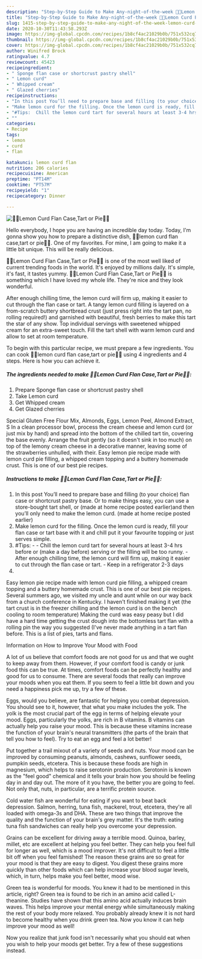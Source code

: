 ```yaml
---
description: "Step-by-Step Guide to Make Any-night-of-the-week 🍋🍰Lemon Curd Flan Case,Tart or Pie🍰🍋"
title: "Step-by-Step Guide to Make Any-night-of-the-week 🍋🍰Lemon Curd Flan Case,Tart or Pie🍰🍋"
slug: 1415-step-by-step-guide-to-make-any-night-of-the-week-lemon-curd-flan-case-tart-or-pie
date: 2020-10-30T11:43:58.293Z
image: https://img-global.cpcdn.com/recipes/1b8cf4ac21029b0b/751x532cq70/🍋🍰lemon-curd-flan-casetart-or-pie🍰🍋-recipe-main-photo.jpg
thumbnail: https://img-global.cpcdn.com/recipes/1b8cf4ac21029b0b/751x532cq70/🍋🍰lemon-curd-flan-casetart-or-pie🍰🍋-recipe-main-photo.jpg
cover: https://img-global.cpcdn.com/recipes/1b8cf4ac21029b0b/751x532cq70/🍋🍰lemon-curd-flan-casetart-or-pie🍰🍋-recipe-main-photo.jpg
author: Winifred Brock
ratingvalue: 4.7
reviewcount: 45423
recipeingredient:
- " Sponge flan case or shortcrust pastry shell"
- " Lemon curd"
- " Whipped cream"
- " Glazed cherries"
recipeinstructions:
- "In this post You’ll need to prepare base and filling (to your choice) flan case or shortcrust pastry base. Or to make things easy, you can use a store-bought tart shell, or (made at home recipe posted earlier)and then you’ll only need to make the lemon curd. (made at home recipe posted earlier)"
- "Make lemon curd for the filling. Once the lemon curd is ready, fill your flan case or tart base with it and chill put it your favourite topping or just serves simple."
- "#Tips:  Chill the lemon curd tart for several hours at least 3-4 hrs before or (make a day before) serving or the filling will be too runny.  After enough chilling time, the lemon curd will firm up, making it easier to cut through the flan case or tart. Keep in a refrigerator 2-3 days"
- ""
categories:
- Recipe
tags:
- lemon
- curd
- flan

katakunci: lemon curd flan 
nutrition: 206 calories
recipecuisine: American
preptime: "PT14M"
cooktime: "PT57M"
recipeyield: "1"
recipecategory: Dinner

---
```



![🍋🍰Lemon Curd Flan Case,Tart or Pie🍰🍋](https://img-global.cpcdn.com/recipes/1b8cf4ac21029b0b/751x532cq70/🍋🍰lemon-curd-flan-casetart-or-pie🍰🍋-recipe-main-photo.jpg)

Hello everybody, I hope you are having an incredible day today. Today, I'm gonna show you how to prepare a distinctive dish, 🍋🍰lemon curd flan case,tart or pie🍰🍋. One of my favorites. For mine, I am going to make it a little bit unique. This will be really delicious.

🍋🍰Lemon Curd Flan Case,Tart or Pie🍰🍋 is one of the most well liked of current trending foods in the world. It's enjoyed by millions daily. It's simple, it's fast, it tastes yummy. 🍋🍰Lemon Curd Flan Case,Tart or Pie🍰🍋 is something which I have loved my whole life. They're nice and they look wonderful.

After enough chilling time, the lemon curd will firm up, making it easier to cut through the flan case or tart. A tangy lemon curd filling is layered on a from-scratch buttery shortbread crust (just press right into the tart pan, no rolling required!) and garnished with beautiful, fresh berries to make this tart the star of any show. Top individual servings with sweetened whipped cream for an extra-sweet touch. Fill the tart shell with warm lemon curd and allow to set at room temperature.


To begin with this particular recipe, we must prepare a few ingredients. You can cook 🍋🍰lemon curd flan case,tart or pie🍰🍋 using 4 ingredients and 4 steps. Here is how you can achieve it.

<!--inarticleads1-->

##### The ingredients needed to make 🍋🍰Lemon Curd Flan Case,Tart or Pie🍰🍋:

1. Prepare  Sponge flan case or shortcrust pastry shell
1. Take  Lemon curd
1. Get  Whipped cream
1. Get  Glazed cherries


Special Gluten Free Flour Mix, Almonds, Eggs, Lemon Peel, Almond Extract, S In a clean processor bowl, process the cream cheese and lemon curd (or just mix by hand) and spread into the bottom of the chilled tart tin, covering the base evenly. Arrange the fruit gently (so it doesn&#39;t sink in too much) on top of the lemony cream cheese in a decorative manner, leaving some of the strawberries unhulled, with their. Easy lemon pie recipe made with lemon curd pie filling, a whipped cream topping and a buttery homemade crust. This is one of our best pie recipes. 

<!--inarticleads2-->

##### Instructions to make 🍋🍰Lemon Curd Flan Case,Tart or Pie🍰🍋:

1. In this post You’ll need to prepare base and filling (to your choice) flan case or shortcrust pastry base. Or to make things easy, you can use a store-bought tart shell, or (made at home recipe posted earlier)and then you’ll only need to make the lemon curd. (made at home recipe posted earlier)
1. Make lemon curd for the filling. Once the lemon curd is ready, fill your flan case or tart base with it and chill put it your favourite topping or just serves simple.
1. #Tips: -  - Chill the lemon curd tart for several hours at least 3-4 hrs before or (make a day before) serving or the filling will be too runny.  - After enough chilling time, the lemon curd will firm up, making it easier to cut through the flan case or tart. - Keep in a refrigerator 2-3 days
1. 


Easy lemon pie recipe made with lemon curd pie filling, a whipped cream topping and a buttery homemade crust. This is one of our best pie recipes. Several summers ago, we visited my uncle and aunt while on our way back from a church conference in Kentucky. I haven&#39;t finished making it yet (the tart crust is in the freezer chilling and the lemon curd is on the bench cooling to room temperature) Making the curd was easy peasy but I did have a hard time getting the crust dough into the bottomless tart flan with a rolling pin the way you suggested (I&#39;ve never made anything in a tart flan before. This is a list of pies, tarts and flans. 

Information on How to Improve Your Mood with Food


A lot of us believe that comfort foods are not good for us and that we ought to keep away from them. However, if your comfort food is candy or junk food this can be true. At times, comfort foods can be perfectly healthy and good for us to consume. There are several foods that really can improve your moods when you eat them. If you seem to feel a little bit down and you need a happiness pick me up, try a few of these.

Eggs, would you believe, are fantastic for helping you combat depression. You should see to it, however, that what you make includes the yolk. The yolk is the most crucial part of the egg in terms of helping elevate your mood. Eggs, particularly the yolks, are rich in B vitamins. B vitamins can actually help you raise your mood. This is because these vitamins increase the function of your brain's neural transmitters (the parts of the brain that tell you how to feel). Try to eat an egg and feel a lot better!

Put together a trail mixout of a variety of seeds and nuts. Your mood can be improved by consuming peanuts, almonds, cashews, sunflower seeds, pumpkin seeds, etcetera. This is because these foods are high in magnesium, which helps to raise serotonin production. Serotonin is known as the "feel good" chemical and it tells your brain how you should be feeling day in and day out. The more of it you have, the better you are going to feel. Not only that, nuts, in particular, are a terrific protein source.

Cold water fish are wonderful for eating if you want to beat back depression. Salmon, herring, tuna fish, mackerel, trout, etcetera, they're all loaded with omega-3s and DHA. These are two things that improve the quality and the function of your brain's grey matter. It's the truth: eating tuna fish sandwiches can really help you overcome your depression. 

Grains can be excellent for driving away a terrible mood. Quinoa, barley, millet, etc are excellent at helping you feel better. They can help you feel full for longer as well, which is a mood improver. It's not difficult to feel a little bit off when you feel famished! The reason these grains are so great for your mood is that they are easy to digest. You digest these grains more quickly than other foods which can help increase your blood sugar levels, which, in turn, helps make you feel better, mood wise.

Green tea is wonderful for moods. You knew it had to be mentioned in this article, right? Green tea is found to be rich in an amino acid called L-theanine. Studies have shown that this amino acid actually induces brain waves. This helps improve your mental energy while simultaneously making the rest of your body more relaxed. You probably already knew it is not hard to become healthy when you drink green tea. Now you know it can help improve your mood as well!

Now you realize that junk food isn't necessarily what you should eat when you wish to help your moods get better. Try  a few  of  these  suggestions  instead.

